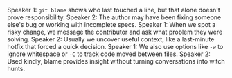 Speaker 1: `git blame` shows who last touched a line, but that alone doesn't prove responsibility.
Speaker 2: The author may have been fixing someone else's bug or working with incomplete specs.
Speaker 1: When we spot a risky change, we message the contributor and ask what problem they were solving.
Speaker 2: Usually we uncover useful context, like a last-minute hotfix that forced a quick decision.
Speaker 1: We also use options like `-w` to ignore whitespace or `-C` to track code moved between files.
Speaker 2: Used kindly, blame provides insight without turning conversations into witch hunts.
